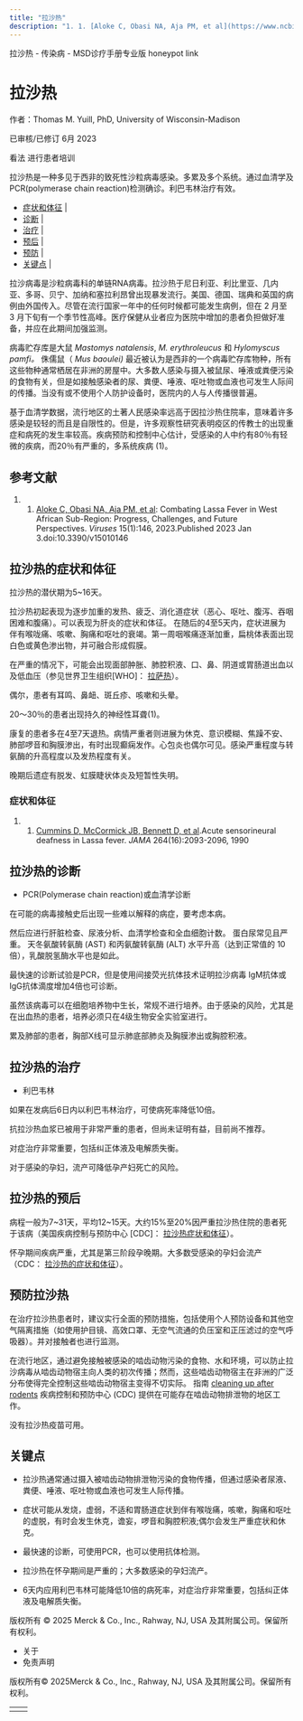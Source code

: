 ```yaml
---
title: "拉沙热"
description: "1. 1. [Aloke C, Obasi NA, Aja PM, et al](https://www.ncbi.nlm.nih.gov/pmc/articles/PMC9864412/): Combating Lassa Fever in West African Sub-Region: Progress, Challenges, and Future Perspectives. _Viruses_ 15(1):146, 2023.Published 2023 Jan 3.doi:10.3390/v15010146"
---
```


﻿拉沙热 \- 传染病 \- MSD诊疗手册专业版 honeypot link

# 拉沙热

作者：Thomas M. Yuill, PhD, University of Wisconsin-Madison

已审核/已修订 6月 2023

看法 进行患者培训

拉沙热是一种多见于西非的致死性沙粒病毒感染。多累及多个系统。通过血清学及PCR(polymerase chain reaction)检测确诊。利巴韦林治疗有效。

- [症状和体征](#症状和体征_v1020983_zh) \|
- [诊断](#诊断_v1020988_zh) \|
- [治疗](#治疗_v1020998_zh) \|
- [预后](#预后_v1020995_zh) \|
- [预防](#预防_v1021006_zh) \|
- [关键点](#关键点_v27309128_zh) \|

拉沙病毒是沙粒病毒科的单链RNA病毒。拉沙热于尼日利亚、利比里亚、几内亚、多哥、贝宁、加纳和塞拉利昂曾出现暴发流行。美国、德国、瑞典和英国的病例由外国传入。尽管在流行国家一年中的任何时候都可能发生病例，但在 2 月至 3 月下旬有一个季节性高峰。医疗保健从业者应为医院中增加的患者负担做好准备，并应在此期间加强监测。

病毒贮存库是大鼠 _Mastomys natalensis_, _M. erythroleucus_ 和 _Hylomyscus pamfi。_ 侏儒鼠（ _Mus baoulei)_ 最近被认为是西非的一个病毒贮存库物种，所有这些物种通常栖居在非洲的房屋中。大多数人感染与摄入被鼠尿、唾液或粪便污染的食物有关，但是如接触感染者的尿、粪便、唾液、呕吐物或血液也可发生人际间的传播。当没有或不使用个人防护设备时，医院内的人与人传播很普遍。

基于血清学数据，流行地区的土著人民感染率远高于因拉沙热住院率，意味着许多感染是较轻的而且是自限性的。但是，许多观察性研究表明疫区的传教士的出现重症和病死的发生率较高。疾病预防和控制中心估计，受感染的人中约有80％有轻微的疾病，而20％有严重的，多系统疾病 (1)。

## 参考文献

1. 1. [Aloke C, Obasi NA, Aja PM, et al](https://www.ncbi.nlm.nih.gov/pmc/articles/PMC9864412/): Combating Lassa Fever in West African Sub-Region: Progress, Challenges, and Future Perspectives. _Viruses_ 15(1):146, 2023.Published 2023 Jan 3.doi:10.3390/v15010146


## 拉沙热的症状和体征

拉沙热的潜伏期为5~16天。

拉沙热初起表现为逐步加重的发热、疲乏、消化道症状（恶心、呕吐、腹泻、吞咽困难和腹痛）。可以表现为肝炎的症状和体征。 在随后的4至5天内，症状进展为伴有喉咙痛、咳嗽、胸痛和呕吐的衰竭。第一周咽喉痛逐渐加重，扁桃体表面出现白色或黄色渗出物，并可融合形成假膜。

在严重的情况下，可能会出现面部肿胀、肺腔积液、口、鼻、阴道或胃肠道出血以及低血压（参见世界卫生组织\[WHO\]： [拉萨热](https://www.who.int/news-room/fact-sheets/detail/lassa-fever)）。

偶尔，患者有耳鸣、鼻衄、斑丘疹、咳嗽和头晕。

20～30％的患者出现持久的神经性耳聋(1)。

康复的患者多在4至7天退热。病情严重者则进展为休克、意识模糊、焦躁不安、肺部啰音和胸膜渗出，有时出现癫痫发作。心包炎也偶尔可见。感染严重程度与转氨酶的升高程度以及发热程度有关。

晚期后遗症有脱发、虹膜睫状体炎及短暂性失明。

### 症状和体征

1. 1. [Cummins D, McCormick JB, Bennett D, et al](https://pubmed.ncbi.nlm.nih.gov/2214077/).Acute sensorineural deafness in Lassa fever. _JAMA_ 264(16):2093-2096, 1990


## 拉沙热的诊断

- PCR(Polymerase chain reaction)或血清学诊断


在可能的病毒接触史后出现一些难以解释的病症，要考虑本病。

然后应进行肝脏检查、尿液分析、血清学检查和全血细胞计数。 蛋白尿常见且严重。 天冬氨酸转氨酶 (AST) 和丙氨酸转氨酶 (ALT) 水平升高（达到正常值的 10 倍），乳酸脱氢酶水平也是如此。

最快速的诊断试验是PCR，但是使用间接荧光抗体技术证明拉沙病毒 IgM抗体或IgG抗体滴度增加4倍也可诊断。

虽然该病毒可以在细胞培养物中生长，常规不进行培养。由于感染的风险，尤其是在出血热的患者，培养必须只在4级生物安全实验室进行。

累及肺部的患者，胸部X线可显示肺底部肺炎及胸膜渗出或胸腔积液。

## 拉沙热的治疗

- 利巴韦林


如果在发病后6日内以利巴韦林治疗，可使病死率降低10倍。

抗拉沙热血浆已被用于非常严重的患者，但尚未证明有益，目前尚不推荐。

对症治疗非常重要，包括纠正体液及电解质失衡。

对于感染的孕妇，流产可降低孕产妇死亡的风险。

## 拉沙热的预后

病程一般为7~31天，平均12~15天。大约15%至20%因严重拉沙热住院的患者死于该病（美国疾病控制与预防中心 \[CDC\]： [拉沙热症状和体征](https://www.cdc.gov/vhf/lassa/symptoms/index.html)）。

怀孕期间疾病严重，尤其是第三阶段孕晚期。大多数受感染的孕妇会流产（CDC： [拉沙热的症状和体征](https://www.cdc.gov/vhf/lassa/symptoms/index.html)）。

## 预防拉沙热

在治疗拉沙热患者时，建议实行全面的预防措施，包括使用个人预防设备和其他空气隔离措施（如使用护目镜、高效口罩、无空气流通的负压室和正压滤过的空气呼吸器）。并对接触者也进行监测。

在流行地区，通过避免接触被感染的啮齿动物污染的食物、水和环境，可以防止拉沙病毒从啮齿动物宿主向人类的初次传播；然而，这些啮齿动物宿主在非洲的广泛分布使得完全控制这些啮齿动物宿主变得不切实际。 指南 [cleaning up after rodents](http://www.cdc.gov/rodents/cleaning/index.html) 疾病控制和预防中心 (CDC) 提供在可能存在啮齿动物排泄物的地区工作。

没有拉沙热疫苗可用。

## 关键点

- 拉沙热通常通过摄入被啮齿动物排泄物污染的食物传播，但通过感染者尿液、粪便、唾液、呕吐物或血液也可发生人际传播。

- 症状可能从发烧，虚弱，不适和胃肠道症状到伴有喉咙痛，咳嗽，胸痛和呕吐的虚脱，有时会发生休克，谵妄，啰音和胸腔积液;偶尔会发生严重症状和休克。

- 最快速的诊断，可使用PCR，也可以使用抗体检测。

- 拉沙热在怀孕期间是严重的；大多数感染的孕妇流产。

- 6天内应用利巴韦林可能降低10倍的病死率，对症治疗非常重要，包括纠正体液及电解质失衡。




版权所有 © 2025
Merck & Co., Inc., Rahway, NJ, USA 及其附属公司。保留所有权利。

- 关于
- 免责声明

版权所有© 2025Merck & Co., Inc., Rahway, NJ, USA 及其附属公司。保留所有权利。

|     |     |
| --- | --- |
|  |  |
